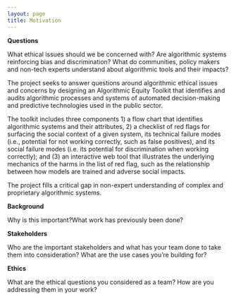 ```yaml
---
layout: page
title: Motivation
---
```



**Questions**

What ethical issues should we be concerned with? Are algorithmic systems reinforcing bias and discrimination? What do communities, policy makers and non-tech experts understand about algorithmic tools and their impacts?

The project seeks to answer questions around algorithmic ethical issues and concerns by designing an Algorithmic Equity Toolkit that identifies and audits algorithmic processes and systems of automated decision-making and predictive technologies used in the public sector.

The toolkit includes three components 1) a flow chart that identifies algorithmic systems and their attributes, 2) a checklist of red flags for surfacing the social context of a given system, its technical failure modes (i.e., potential for not working correctly, such as false positives), and its social failure modes (i.e. its potential for discrimination when working correctly); and (3) an interactive web tool that illustrates the underlying mechanics of the harms in the list of red flag, such as the relationship between how models are trained and adverse social impacts. 

The project fills a critical gap in non-expert understanding of complex and proprietary algorithmic systems. 
  


**Background**

Why is this important?What work has previously been done?

**Stakeholders**

Who are the important stakeholders and what has your team done to take them into consideration?
What are the use cases you’re building for?

**Ethics**

What are the ethical questions you considered as a team?
How are you addressing them in your work?

